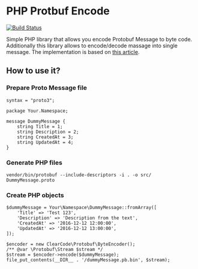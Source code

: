PHP Protbuf Encode
==================

[![Build Status](https://travis-ci.org/partikus/php-protobuf-encoder.svg?branch=master)](https://travis-ci.org/partikus/php-protobuf-encoder)

Simple PHP library that allows you encode Protobuf Message to byte code. Additionally this library allows to encode/decode massage into single message.
The implementation is based on [this article](http://eli.thegreenplace.net/2011/08/02/length-prefix-framing-for-protocol-buffers).
  
## How to use it?

### Prepare Proto Message file

```
syntax = "proto3";

package Your.Namespace;

message DummyMessage {
    string Title = 1;
    string Description = 2;
    string CreatedAt = 3;
    string UpdatedAt = 4;
}

```

### Generate PHP files

```
vendor/bin/protobuf --include-descriptors -i . -o src/ DummyMessage.proto
```

### Create PHP objects
 
```
$dummyMessage = Your\Namespace\DummyMessage::fromArray([
    'Title' => 'Test 123',
    'Description' => 'Description from the text',
    'CreatedAt' => '2016-12-12 12:00:00',
    'UpdatedAt' => '2016-12-12 13:00:00',
]);

$encoder = new ClearCode\Protobuf\ByteEncoder();
/** @var \Protobuf\Stream $stream */
$stream = $encoder->encode($dummyMessage);
file_put_contents(__DIR__ . '/dummyMessage.pb.bin', $stream);
```

